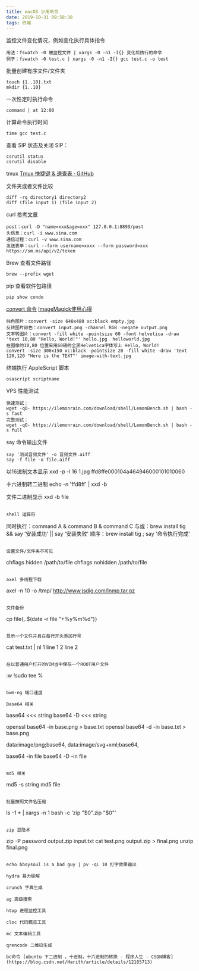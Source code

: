 ```yaml
---
title: macOS 少用命令
date: 2019-10-31 09:58:38
tags: 终端
---
```


监控文件变化情况，例如变化执行具体指令
```
用法：fswatch -0 被监控文件 | xargs -0 -n1 -I{} 变化后执行的命令
例子：fswatch -0 test.c | xargs -0 -n1 -I{} gcc test.c -o test
```

批量创建有序文件/文件夹
```
touch {1..10}.txt
mkdir {1..10}
```
<!-- more -->

一次性定时执行命令

```
command | at 12:00
```

计算命令执行时间

```
time gcc test.c 
```

查看 SIP 状态及关闭 SIP：

```
csrutil status
csrutil disable
```

tmux [Tmux 快捷键 & 速查表 · GitHub](https://gist.github.com/ryerh/14b7c24dfd623ef8edc7)
 
文件夹或者文件比较

```
diff -rq directory1 directory2
diff (file input 1) (file input 2)
```

curl [参考文章](https://coderlt.coding.me/2016/03/22/mac-command-curl/)
```
post：curl -D "name=xxx&age=xxx" 127.0.0.1:8899/post
头信息：curl -i www.sina.com
通信过程：curl -v www.sina.com
发送表单：curl --form username=xxxx --form password=xxx https://sm.ms/api/v2/token

```

Brew 查看文件路径

```
brew --prefix wget
```

pip 查看软件包路径

```
pip show condo
```

[convert 命令](https://www.thalib.in/notes/2016-10-31-linux-create-image-commandline.html)
[ImageMagick使用心得](http://www.charry.org/docs/linux/ImageMagick/ImageMagick.html)
```
纯色图片：convert -size 640x480 xc:black empty.jpg
反转图片颜色：convert input.png -channel RGB -negate output.png
文本转图片：convert -fill white -pointsize 60 -font helvetica -draw 'text 10,80 "Hello, World!"' hello.jpg  helloworld.jpg
在图像的10,80 位置采用60磅的全黑Helvetica字体写上 Hello, World! 
convert -size 300x150 xc:black -pointsize 20 -fill white -draw 'text 120,120 "Here is the TEXT"' image-with-text.jpg
```

终端执行 AppleScript 脚本

```
osascript scriptname

```

VPS 性能测试

```
快速测试：
wget -qO- https://ilemonrain.com/download/shell/LemonBench.sh | bash -s fast
完整测试：
wget -qO- https://ilemonrain.com/download/shell/LemonBench.sh | bash -s full

```

say 命令输出文件
```
say '测试音频文件' -o 音频文件.aiff
say -f file -o file.aiff
```

以16进制文本显示
xxd -p -l 16 1.jpg
ffd8ffe000104a464946000101010060

十六进制转二进制
echo -n 'ffd8ff' | xxd -b

文件二进制显示
xxd -b file
```

shell 运算符
```
同时执行：command A & command B & command C
与或：brew install tig && say '安装成功' || say '安装失败'
顺序：brew install tig ; say '命令执行完成'
```

设置文件/文件夹不可见
```
chflags hidden /path/to/file
chflags nohidden /path/to/file
```

axel 多线程下载
```
axel -n 10 -o /tmp/ http://www.jsdig.com/lnmp.tar.gz
```

文件备份
```
cp file{,.$(date -r file "+%y%m%d")}
```

显示一个文件并且在每行开头添加行号
```
cat test.txt | nl
     1  line 1 
     2  line 2
```

在以普通用户打开的VIM当中保存一个ROOT用户文件
```
:w !sudo tee %
```

bwm-ng 端口速度

Base64 相关
```
base64 <<< string
base64 -D <<< string

openssl base64 -in base.png > base.txt
openssl base64 -d -in base.txt > base.png

data:image/png;base64,
data:image/svg+xml;base64,

base64 -in file
base64 -D -in file
```

md5 相关
```
md5 -s string
md5 file
```

批量按照文件名压缩
```
ls -1 * | xargs -n 1 bash -c 'zip "$0".zip "$0"'
```

zip 显隐术
```
zip -P password output.zip input.txt
cat test.png output.zip > final.png
unzip final.png
```

echo bboysoul is a bad guy | pv -qL 10 打字效果输出

hydra 暴力破解

crunch 字典生成

ag 高级搜索

htop 进程监控工具

cloc 代码概览工具

mc 文本编辑工具

qrencode 二维码生成

bc命令 [ubuntu 下二进制 ，十进制，十六进制的转换 - 程序人生 - CSDN博客](https://blog.csdn.net/Harith/article/details/12185713)
